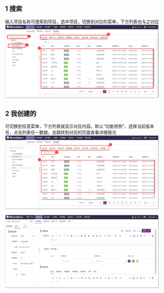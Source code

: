 ## 1 搜索
输入项目名称可搜索到项目，选中项目，切换到对应的菜单，下方列表也与之对应
![搜索](../../img/user_manual/my_desk/created/created_1.png)

## 2 我创建的
可切换到任意菜单，下方列表就显示对应内容。默认“功能用例”，选择当前版本号，点击列表任一数据，会跳转到对应的页面查看详细情况
![切换](../../img/user_manual/my_desk/created/created_2.png)

![跳转](../../img/user_manual/my_desk/created/created_3.png)

